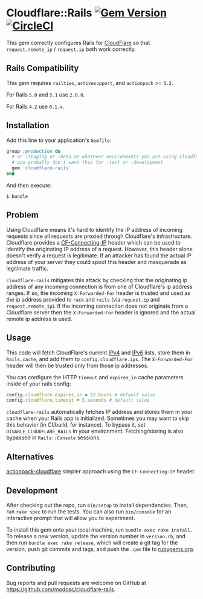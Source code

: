 # Cloudflare::Rails [![Gem Version](https://badge.fury.io/rb/cloudflare-rails.svg)](https://badge.fury.io/rb/cloudflare-rails) [![CircleCI](https://circleci.com/gh/modosc/cloudflare-rails/tree/main.svg?style=shield)](https://circleci.com/gh/modosc/cloudflare-rails/tree/main)
This gem correctly configures Rails for [CloudFlare](https://www.cloudflare.com) so that `request.remote_ip` / `request.ip` both work correctly.

## Rails Compatibility

This gem requires `railties`, `activesupport`, and `actionpack` >= `5.2`.

For Rails `5.0` and `5.1` use `2.0.0`.

For Rails `4.2` use `0.1.x`.

## Installation

Add this line to your application's `Gemfile`:

```ruby
group :production do
  # or :staging or :beta or whatever environments you are using cloudflare in.
  # you probably don't want this for :test or :development
  gem 'cloudflare-rails'
end
```

And then execute:

    $ bundle

## Problem

Using Cloudflare means it's hard to identify the IP address of incoming requests since all requests are proxied through Cloudflare's infrastructure. Cloudflare provides a [CF-Connecting-IP](https://support.cloudflare.com/hc/en-us/articles/200170986-How-does-Cloudflare-handle-HTTP-Request-headers-) header which can be used to identify the originating IP address of a request. However, this header alone doesn't verify a request is legitimate. If an attacker has found the actual IP address of your server they could spoof this header and masquerade as legitimate traffic.

`cloudflare-rails` mitigates this attack by checking that the originating ip address of any incoming connection is from one of Cloudflare's ip address ranges. If so, the incoming `X-Forwarded-For` header is trusted and used as the ip address provided to `rack` and `rails` (via `request.ip` and `request.remote_ip`). If the incoming connection does not originate from a Cloudflare server then the `X-Forwarded-For` header is ignored and the actual remote ip address is used.

## Usage
This code will fetch CloudFlare's current [IPv4](https://www.cloudflare.com/ips-v4) and [IPv6](https://www.cloudflare.com/ips-v6) lists, store them in `Rails.cache`, and add them to `config.cloudflare.ips`. The `X-Forwarded-For` header will then be trusted only from those ip addresses.

You can configure the HTTP `timeout` and `expires_in` cache parameters inside of your rails config:
```ruby
config.cloudflare.expires_in = 12.hours # default value
config.cloudflare.timeout = 5.seconds # default value
```

`cloudflare-rails` automatically fetches IP address and stores them in your cache when your Rails app is initialized. Sometimes you may want to skip this behavior (in CI/build, for instance). To bypass it, set `DISABLE_CLOUDFLARE_RAILS` in your environment. Fetching/storing is also bypassed in `Rails::Console` sessions.

## Alternatives

[actionpack-cloudflare](https://github.com/customink/actionpack-cloudflare) simpler approach using the `CF-Connecting-IP` header.

## Development

After checking out the repo, run `bin/setup` to install dependencies. Then, run `rake spec` to run the tests. You can also run `bin/console` for an interactive prompt that will allow you to experiment.

To install this gem onto your local machine, run `bundle exec rake install`. To release a new version, update the version number in `version.rb`, and then run `bundle exec rake release`, which will create a git tag for the version, push git commits and tags, and push the `.gem` file to [rubygems.org](https://rubygems.org).

## Contributing

Bug reports and pull requests are welcome on GitHub at https://github.com/modosc/cloudflare-rails.
